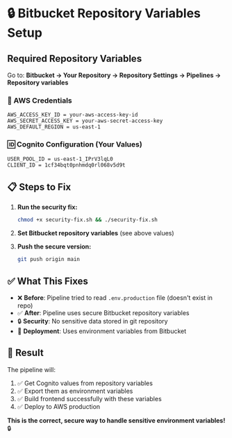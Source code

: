 # 🔒 Bitbucket Repository Variables Setup

## Required Repository Variables

Go to: **Bitbucket → Your Repository → Repository Settings → Pipelines → Repository variables**

### 🔐 AWS Credentials
```
AWS_ACCESS_KEY_ID = your-aws-access-key-id
AWS_SECRET_ACCESS_KEY = your-aws-secret-access-key  
AWS_DEFAULT_REGION = us-east-1
```

### 🆔 Cognito Configuration (Your Values)
```
USER_POOL_ID = us-east-1_IPrV3lqL0
CLIENT_ID = 1cf34bqt0pnhmdq0rl068v5d9t
```

## 📋 Steps to Fix

1. **Run the security fix:**
   ```bash
   chmod +x security-fix.sh && ./security-fix.sh
   ```

2. **Set Bitbucket repository variables** (see above values)

3. **Push the secure version:**
   ```bash
   git push origin main
   ```

## ✅ What This Fixes

- ❌ **Before**: Pipeline tried to read `.env.production` file (doesn't exist in repo)
- ✅ **After**: Pipeline uses secure Bitbucket repository variables
- 🔒 **Security**: No sensitive data stored in git repository
- 🚀 **Deployment**: Uses environment variables from Bitbucket

## 🎯 Result

The pipeline will:
1. ✅ Get Cognito values from repository variables
2. ✅ Export them as environment variables
3. ✅ Build frontend successfully with these variables
4. ✅ Deploy to AWS production

**This is the correct, secure way to handle sensitive environment variables!** 🔒
